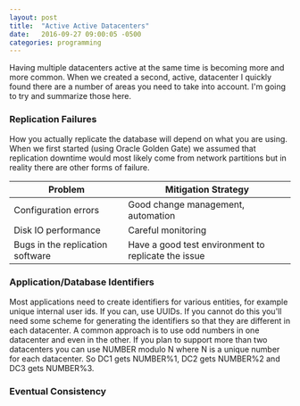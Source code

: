 ```yaml
---
layout: post
title:  "Active Active Datacenters"
date:   2016-09-27 09:00:05 -0500
categories: programming
---
```

Having multiple datacenters active at the same time is becoming more and more common.  When we created a second, active, datacenter I quickly found there are a number of areas you need to take into account.  I'm going to try and summarize those here.

### Replication Failures
How you actually replicate the database will depend on what you are using.  When we first started (using Oracle Golden Gate) we assumed that replication downtime would most likely come from network partitions but in reality there are other forms of failure.

|  Problem                       |  Mitigation Strategy          |
---------------------------------|-------------------------------|
|  Configuration errors          | Good change management, automation |
|  Disk IO performance           | Careful monitoring              |          
|  Bugs in the replication software | Have a good test environment to replicate the issue|


### Application/Database Identifiers

Most applications need to create identifiers for various entities, for example unique internal user ids.  If you can, use UUIDs.  If you cannot do this you'll need some scheme for generating the identifiers so that they are different in each datacenter. A common approach is to use odd numbers in one datacenter and even in the other.  If you plan to support more than two datacenters you can use NUMBER modulo N where N is a unique number for each datacenter.  So DC1 gets NUMBER%1, DC2 gets NUMBER%2 and DC3 gets NUMBER%3.     


### Eventual Consistency
